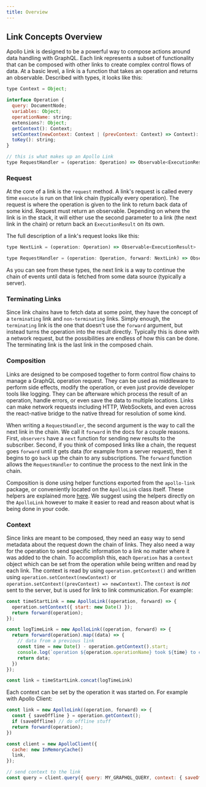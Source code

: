 ```yaml
---
title: Overview
---
```


<h2 id="overview">Link Concepts Overview</h2>

Apollo Link is designed to be a powerful way to compose actions around data handling with GraphQL. Each link represents a subset of functionality that can be composed with other links to create complex control flows of data. At a basic level, a link is a function that takes an operation and returns an observable. Described with types, it looks like this:

```js
type Context = Object;

interface Operation {
  query: DocumentNode;
  variables: Object;
  operationName: string;
  extensions?: Object;
  getContext(): Context;
  setContext(newContext: Context | (prevContext: Context) => Context): void;
  toKey(): string;
}

// this is what makes up an Apollo Link
type RequestHandler = (operation: Operation) => Observable<ExecutionResult>
```

<h3 id="request">Request</h3>

At the core of a link is the `request` method. A link's request is called every time `execute` is run on that link chain (typically every operation). The request is where the operation is given to the link to return back data of some kind. Request must return an observable. Depending on where the link is in the stack, it will either use the second parameter to a link (the next link in the chain) or return back an `ExecutionResult` on its own.

The full description of a link's request looks like this:

```js
type NextLink = (operation: Operation) => Observable<ExecutionResult>

type RequestHandler = (operation: Operation, forward: NextLink) => Observable<ExecutionResult>
```

As you can see from these types, the next link is a way to continue the chain of events until data is fetched from some data source (typically a server).

<h3 id="terminating">Terminating Links</h3>

Since link chains have to fetch data at some point, they have the concept of a `terminating` link and `non-terminating` links. Simply enough, the `terminating` link is the one that doesn't use the `forward` argument, but instead turns the operation into the result directly. Typically this is done with a network request, but the possibilities are endless of how this can be done. The terminating link is the last link in the composed chain.

<h3 id="composition">Composition</h3>

Links are designed to be composed together to form control flow chains to manage a GraphQL operation request. They can be used as middleware to perform side effects, modify the operation, or even just provide developer tools like logging. They can be afterware which process the result of an operation, handle errors, or even save the data to multiple locations. Links can make network requests including HTTP, WebSockets, and even across the react-native bridge to the native thread for resolution of some kind.

When writing a `RequestHandler`, the second argument is the way to call the next link in the chain. We call it `forward` in the docs for a couple reasons. First, `observers` have a `next` function for sending new results to the subscriber. Second, if you think of composed links like a chain, the request goes `forward` until it gets data (for example from a server request), then it begins to go `back` up the chain to any subscriptions. The `forward` function allows the `RequestHandler` to continue the process to the next link in the chain.

Composition is done using helper functions exported from the `apollo-link` package, or conveniently located on the `ApolloLink` class itself. These helpers are explained more [here](./composition.html). We suggest using the helpers directly on the `ApolloLink` however to make it easier to read and reason about what is being done in your code.

<h3 id="context">Context</h3>

Since links are meant to be composed, they need an easy way to send metadata about the request down the chain of links. They also need a way for the operation to send specific information to a link no matter where it was added to the chain. To accomplish this, each `Operation` has a `context` object which can be set from the operation while being written and read by each link. The context is read by using `operation.getContext()` and written using `operation.setContext(newContext)` or `operation.setContext((prevContext) => newContext)`. The `context` is *not* sent to the server, but is used for link to link communication. For example:

```js
const timeStartLink = new ApolloLink((operation, forward) => {
  operation.setContext({ start: new Date() });
  return forward(operation);
});

const logTimeLink = new ApolloLink((operation, forward) => {
  return forward(operation).map((data) => {
    // data from a previous link
    const time = new Date() - operation.getContext().start;
    console.log(`operation ${operation.operationName} took ${time} to complete`);
    return data;
  })
});

const link = timeStartLink.concat(logTimeLink)
```

Each context can be set by the operation it was started on. For example with Apollo Client:

```js
const link = new ApolloLink((operation, forward) => {
  const { saveOffline } = operation.getContext();
  if (saveOffline) // do offline stuff
  return forward(operation);
})

const client = new ApolloClient({
  cache: new InMemoryCache()
  link,
});

// send context to the link
const query = client.query({ query: MY_GRAPHQL_QUERY, context: { saveOffline: true }});
```
